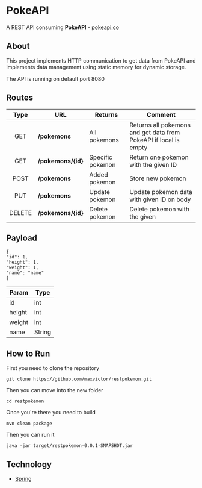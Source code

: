 # PokeAPI
A REST API consuming **PokeAPI** - [pokeapi.co](https://pokeapi.co)

## About
<p align="justify">This project implements HTTP communication to get data from PokeAPI and implements data management using static memory for dynamic storage.</p>
<p>The API is running on default port 8080</p>


## Routes
|  Type  | URL                   | Returns          | Comment                                                          |
|:------:|-----------------------|------------------|------------------------------------------------------------------|
|  GET   | **/pokemons**         | All pokemons     | Returns all pokemons and get data from PokeAPI if local is empty |
|  GET   | **/pokemons/{id}**    | Specific pokemon | Return one pokemon with the given ID                             |
|  POST  | **/pokemons**         | Added pokemon    | Store new pokemon                                                |
|  PUT   | **/pokemons**         | Update pokemon   | Update pokemon data with given ID on body                        |
| DELETE | **/pokemons/{id}**    | Delete pokemon   | Delete pokemon with the given                                    |

## Payload
```
{
"id": 1,
"height": 1,
"weight": 1,
"name": "name"
}
```

| Param  | Type   |
|--------|--------|
| id     | int    |
| height | int    |
| weight | int    |
| name   | String |

## How to Run

First you need to clone the repository
```
git clone https://github.com/maxvictor/restpokemon.git
```
Then you can move into the new folder
```
cd restpokemon
```
Once you're there you need to build
```
mvn clean package
```
Then you can run it
```
java -jar target/restpokemon-0.0.1-SNAPSHOT.jar
```

## Technology

- [Spring](https://spring.io/)